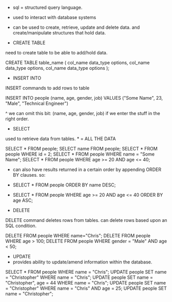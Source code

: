 - sql = structured query language. 
- used to interact with database systems
- can be used to create, retrieve, update and delete data. and create/manipulate structures that hold data. 

- CREATE TABLE

need to create table to be able to add/hold data. 

CREATE TABLE table_name (
col_name data_type options,
col_name data_type options,
col_name data_type options 
);

- INSERT INTO 

INSERT commands to add rows to table

INSERT INTO people (name, age, gender, job) VALUES ("Some Name", 23, "Male", "Technical Engineer")

^ we can omit this bit: (name, age, gender, job) if we enter the stuff in the right order. 


- SELECT

used to retrieve data from tables. * = ALL THE DATA

SELECT * FROM people;
SELECT name FROM people;
SELECT * FROM people WHERE id = 2;
SELECT * FROM people WHERE name = "Some Name";
SELECT * FROM people WHERE age >= 20 AND age <= 40;


- can also have results returned in a certain order by appending ORDER BY clauses. so: 

- SELECT * FROM people ORDER BY name DESC;
- SELECT * FROM people WHERE age >= 20 AND age <= 40 ORDER BY age ASC;

- DELETE

DELETE command deletes rows from tables. can delete rows based upon an SQL condition. 

DELETE FROM people WHERE name="Chris";
DELETE FROM people WHERE age > 100;
DELETE FROM people WHERE gender = "Male" AND age < 50;

- UPDATE
- provides ability to update/amend information within the database. 

SELECT * FROM people WHERE name = "Chris";
UPDATE people SET name = "Christopher" WHERE name = "Chris";
UPDATE people SET name = "Christopher", age = 44 WHERE name = "Chris";
UPDATE people SET name = "Christopher" WHERE name = "Chris" AND age = 25;
UPDATE people SET name = "Christopher";

